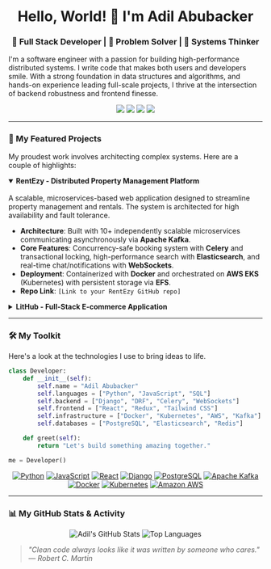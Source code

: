 <div align="center">

# Hello, World! 👋 I'm Adil Abubacker

### 🚀 Full Stack Developer | 🧠 Problem Solver | 🔧 Systems Thinker

</div>

I'm a software engineer with a passion for building high-performance distributed systems. I write code that makes both users and developers smile. With a strong foundation in data structures and algorithms, and hands-on experience leading full-scale projects, I thrive at the intersection of backend robustness and frontend finesse.

<div align="center">

<a href="mailto:adhilkv313@gmail.com"><img src="https://img.shields.io/badge/Gmail-D14836?style=for-the-badge&logo=gmail&logoColor=white" /></a>
<a href="https://www.linkedin.com/in/adil-abubacker-a63598232"><img src="https://img.shields.io/badge/LinkedIn-0077B5?style=for-the-badge&logo=linkedin&logoColor=white" /></a>
<a href="https://x.com/Adhil_kv_"><img src="https://img.shields.io/badge/Twitter-000000?style=for-the-badge&logo=x&logoColor=white" /></a>
<a href="https://leetcode.com/adil_28p/"><img src="https://img.shields.io/badge/LeetCode-FFA116?style=for-the-badge&logo=leetcode&logoColor=black" /></a>

</div>

---

### 🚀 My Featured Projects

My proudest work involves architecting complex systems. Here are a couple of highlights:

<details open>
<summary><strong>RentEzy - Distributed Property Management Platform</strong></summary>
<br/>
A scalable, microservices-based web application designed to streamline property management and rentals. The system is architected for high availability and fault tolerance.

-   **Architecture**: Built with 10+ independently scalable microservices communicating asynchronously via **Apache Kafka**.
-   **Core Features**: Concurrency-safe booking system with **Celery** and transactional locking, high-performance search with **Elasticsearch**, and real-time chat/notifications with **WebSockets**.
-   **Deployment**: Containerized with **Docker** and orchestrated on **AWS EKS** (Kubernetes) with persistent storage via **EFS**.
-   **Repo Link**: `[Link to your RentEzy GitHub repo]`

</details>

<details>
<summary><strong>LitHub - Full-Stack E-commerce Application</strong></summary>
<br/>
A complete e-commerce platform for books, featuring a seamless browsing and purchasing experience powered by a robust Django backend.

-   **Backend**: RESTful APIs built with **Django REST Framework** to handle complex business logic.
-   **Database**: Advanced product discovery and variant selection (e.g., cover type + language) enabled by a complex **PostgreSQL** schema.
-   **Core Features**: Includes shopping cart, wishlist, offer management, order tracking, and a secure customer wallet system.
-   **Deployment**: Deployed on **AWS EC2** with **Nginx** and **Gunicorn** for scalable, high-performance delivery.
-   **Repo Link**: `[Link to your LitHub GitHub repo]`

</details>

---

### 🛠️ My Toolkit

Here's a look at the technologies I use to bring ideas to life.

```python
class Developer:
    def __init__(self):
        self.name = "Adil Abubacker"
        self.languages = ["Python", "JavaScript", "SQL"]
        self.backend = ["Django", "DRF", "Celery", "WebSockets"]
        self.frontend = ["React", "Redux", "Tailwind CSS"]
        self.infrastructure = ["Docker", "Kubernetes", "AWS", "Kafka"]
        self.databases = ["PostgreSQL", "Elasticsearch", "Redis"]

    def greet(self):
        return "Let's build something amazing together."

me = Developer()
```

<p align="center">
  <a href="#"><img alt="Python" src="https://img.shields.io/badge/Python-3776AB?style=for-the-badge&logo=python&logoColor=white"></a>
  <a href="#"><img alt="JavaScript" src="https://img.shields.io/badge/JavaScript-F7DF1E?style=for-the-badge&logo=javascript&logoColor=black"></a>
  <a href="#"><img alt="React" src="https://img.shields.io/badge/React-20232A?style=for-the-badge&logo=react&logoColor=61DAFB"></a>
  <a href="#"><img alt="Django" src="https://img.shields.io/badge/Django-092E20?style=for-the-badge&logo=django&logoColor=white"></a>
  <a href="#"><img alt="PostgreSQL" src="https://img.shields.io/badge/PostgreSQL-316192?style=for-the-badge&logo=postgresql&logoColor=white"></a>
  <a href="#"><img alt="Apache Kafka" src="https://img.shields.io/badge/Apache_Kafka-231F20?style=for-the-badge&logo=apache-kafka&logoColor=white"></a>
  <a href="#"><img alt="Docker" src="https://img.shields.io/badge/Docker-2496ED?style=for-the-badge&logo=docker&logoColor=white"></a>
  <a href="#"><img alt="Kubernetes" src="https://img.shields.io/badge/Kubernetes-326CE5?style=for-the-badge&logo=kubernetes&logoColor=white"></a>
  <a href="#"><img alt="Amazon AWS" src="https://img.shields.io/badge/Amazon_AWS-232F3E?style=for-the-badge&logo=amazon-aws&logoColor=white"></a>
</p>

---

### 📊 My GitHub Stats & Activity

<p align="center">
  <img src="https://github-readme-stats.vercel.app/api?username=your-github-username&show_icons=true&theme=radical&rank_icon=github" alt="Adil's GitHub Stats" />
  <img src="https://github-readme-stats.vercel.app/api/top-langs/?username=your-github-username&layout=compact&theme=radical" alt="Top Languages" />
</p>

> *"Clean code always looks like it was written by someone who cares." — Robert C. Martin*
